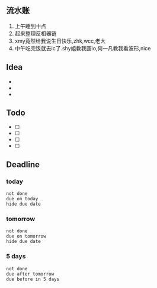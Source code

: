 ## 流水账
1. 上午睡到十点
2. 起来整理反相器链
3. xmy竟然给我说生日快乐,zhk,wcc,老大
4. 中午吃完饭就去ic了.shy姐教我画io,何一凡教我看波形,nice

## Idea
- 
- 
- 

## Todo
- [ ] 
- [ ] 
- [ ] 
- [ ] 

## Deadline
### today
```tasks
not done
due on today
hide due date
```
### tomorrow
```tasks
not done
due on tomorrow
hide due date
```
### 5 days
```tasks
not done
due after tomorrow
due before in 5 days
```
